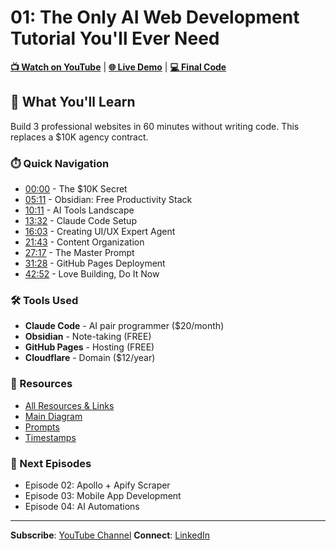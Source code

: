 # 01: The Only AI Web Development Tutorial You'll Ever Need

**[📺 Watch on YouTube](https://youtu.be/XUylfjtjv9g)** | **[🌐 Live Demo](https://abyzova.com)** | **[💻 Final Code](https://github.com/anton-abyzov/anna-portfolio)**

## 🎯 What You'll Learn

Build 3 professional websites in 60 minutes without writing code. This replaces a $10K agency contract.

### ⏱️ Quick Navigation

- [00:00](content/00-introduction.md) - The $10K Secret
- [05:11](content/01-obsidian-setup.md) - Obsidian: Free Productivity Stack
- [10:11](content/02-ai-tools-landscape.md) - AI Tools Landscape
- [13:32](content/03-claude-code-install.md) - Claude Code Setup
- [16:03](content/04-agent-creation.md) - Creating UI/UX Expert Agent
- [21:43](content/05-portfolio-prep.md) - Content Organization
- [27:17](content/06-master-prompt.md) - The Master Prompt
- [31:28](content/07-github-deploy.md) - GitHub Pages Deployment
- [42:52](content/08-closing.md) - Love Building, Do It Now

### 🛠️ Tools Used

- **Claude Code** - AI pair programmer ($20/month)
- **Obsidian** - Note-taking (FREE)
- **GitHub Pages** - Hosting (FREE)
- **Cloudflare** - Domain ($12/year)

### 📁 Resources

- [All Resources & Links](../RESOURCES.md)
- [Main Diagram](diagrams/all-diagrams.excalidraw)
- [Prompts](prompts/)
- [Timestamps](⏰%20TIMESTAMPS.md)

### 🚀 Next Episodes

- Episode 02: Apollo + Apify Scraper
- Episode 03: Mobile App Development
- Episode 04: AI Automations

---

**Subscribe**: [YouTube Channel](https://youtube.com/@antonabyzov)
**Connect**: [LinkedIn](https://linkedin.com/in/antonabyzov)